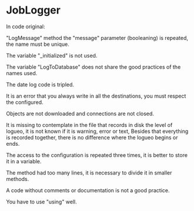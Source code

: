 # JobLogger

In code original:

"LogMessage" method the "message" parameter (booleaning) is repeated, the name must be unique.

The variable "_initialized" is not used.

The variable "LogToDatabase" does not share the good practices of the names used.

The date log code is tripled.

It is an error that you always write in all the destinations, you must respect the configured.

Objects are not downloaded and connections are not closed. 

It is missing to contemplate in the file that records in disk the level of logueo, it is not known if it is warning, error or text,
Besides that everything is recorded together, there is no difference where the logueo begins or ends.

The access to the configuration is repeated three times, it is better to store it in a variable.

The method had too many lines, it is necessary to divide it in smaller methods.

A code without comments or documentation is not a good practice.

You have to use "using" well.
